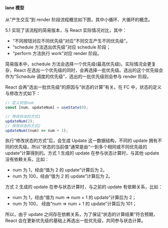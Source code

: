 #### lane 模型

从”产生交互“到 render 阶段流程概览如下图，其中小循环、大循环的概念。

5.1 实现了该流程的简易版本，与 React 实际情况对比，其中：

- “不同按钮对应不同优先级”对应“不同交互产生不同优先级”。
- “schedule 方法选出优先级”对应 schedule 阶段；
- “perform 方法执行 work”对应 render 阶段。

简易版本中，schedule 方法会选择一个优先级(最高优先级)。实际情况会更复杂，React 在选出一个优先级的同时，会再选择一批优先级。选出的这个优先级会作为“Schedule 调度的优先级”，选出的一批优先级则会参与 render 阶段。

React 会再“选出一批优先级”的原因与“状态的计算”有关。在 FC 中，状态的定义与修改方式如下：

```js
// 定义状态num
const [num, updateNum] = useState(0);

// 修改状态的方式1
updateNum(2);
// 修改状态的方式2
updateNum((num) => num + 1);
```

执行“修改状态的方式”后，会生成 Update 这一数据结构，不同的 update 拥有不同的优先级。所以“状态的当前值”通常是由“一到多个相同或不同优先级的 update”计算得到的。方式 1 生成的 update 在参与状态计算时，与其他 update 没有依赖关系，比如：

- num 为 1，经由“值为 2 的 update”计算后为 2。
- num 为 100，经由“值为 2 的 update”计算后为 2。

方式 2 生成的 update 在参与状态计算时，与之前的 update 有依赖关系，比如：

- num 为 1，经由“值为 num => num + 1 的 update”计算后为 2；
- num 为 100， 经由“num => num + 1 的 update”计算后为 101；

所以，由于 update 之间存在依赖关系，为了保证“状态的计算结果”符合预期，React 会在更新优先级的基础上再选出一批优先级，共同参与状态计算。

